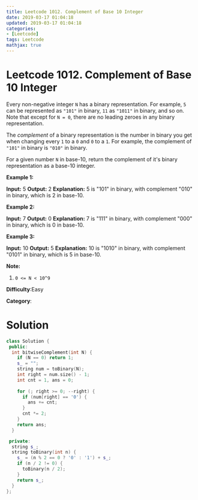 ```yaml
---
title: Leetcode 1012. Complement of Base 10 Integer
date: 2019-03-17 01:04:18
updated: 2019-03-17 01:04:18
categories: 
- [Leetcode]
tags: Leetcode
mathjax: true
---
```


# Leetcode 1012. Complement of Base 10 Integer

Every non-negative integer  `N` has a binary representation. For example, `5`  can be represented as  `"101"` in binary,  `11`  as  `"1011"` in binary, and so on. Note that except for  `N = 0`, there are no leading zeroes in any binary representation.

The  _complement_ of a binary representation is the number in binary you get when changing every  `1`  to a  `0`  and  `0`  to a  `1`. For example, the complement of  `"101"`  in binary is  `"010"`  in binary.

For a given number  `N`  in base-10, return the complement of it's binary representation as a base-10 integer.

**Example 1:**

**Input:** 5
**Output:** 2
**Explanation:** 5 is "101" in binary, with complement "010" in binary, which is 2 in base-10.

**Example 2:**

**Input:** 7
**Output:** 0
**Explanation:** 7 is "111" in binary, with complement "000" in binary, which is 0 in base-10. 

**Example 3:**

**Input:** 10
**Output:** 5
**Explanation:** 10 is "1010" in binary, with complement "0101" in binary, which is 5 in base-10.

**Note:**

1.  `0 <= N < 10^9`

**Difficulty**:Easy

**Category**:

# Solution

```cpp
class Solution {
 public:
  int bitwiseComplement(int N) {
    if (N == 0) return 1;
    s_ = "";
    string num = toBinary(N);
    int right = num.size() - 1;
    int cnt = 1, ans = 0;
  
    for (; right >= 0; --right) {
      if (num[right] == '0') {
        ans += cnt;
      }
      cnt *= 2;
    }
    return ans;
  }

 private:
  string s_;
  string toBinary(int n) {
    s_ = (n % 2 == 0 ? '0' : '1') + s_;
    if (n / 2 != 0) {
      toBinary(n / 2);
    }
    return s_;
  }
};
```